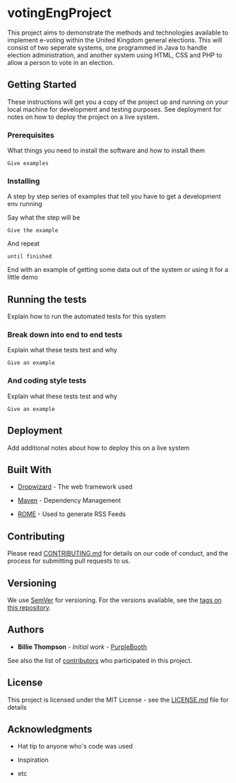 # votingEngProject
This project aims to demonstrate the methods and technologies available to
implement e-voting within the United Kingdom general elections. This will
consist of two seperate systems, one programmed in Java to handle election
administration, and another system using HTML, CSS and PHP to allow a person
to vote in an election.

## Getting Started


These instructions will get you a copy of the project up and running on your local machine for development and testing purposes. See deployment for notes on how to deploy the project on a live system.



### Prerequisites


What things you need to install the software and how to install them


```
Give examples
```



### Installing


A step by step series of examples that tell you have to get a development env running


Say what the step will be


```
Give the example
```


And repeat


```
until finished
```


End with an example of getting some data out of the system or using it for a little demo



## Running the tests


Explain how to run the automated tests for this system



### Break down into end to end tests


Explain what these tests test and why


```
Give an example
```



### And coding style tests


Explain what these tests test and why


```
Give an example
```



## Deployment


Add additional notes about how to deploy this on a live system



## Built With


* [Dropwizard](http://www.dropwizard.io/1.0.2/docs/) - The web framework used

* [Maven](https://maven.apache.org/) - Dependency Management

* [ROME](https://rometools.github.io/rome/) - Used to generate RSS Feeds

## Contributing



Please read [CONTRIBUTING.md](https://gist.github.com/PurpleBooth/b24679402957c63ec426) for details on our code of conduct, and the process for submitting pull requests to us.



## Versioning


We use [SemVer](http://semver.org/) for versioning. For the versions available, see the [tags on this repository](https://github.com/your/project/tags). 



## Authors


* **Billie Thompson** - *Initial work* - [PurpleBooth](https://github.com/PurpleBooth)



See also the list of [contributors](https://github.com/your/project/contributors) who participated in this project.



## License


This project is licensed under the MIT License - see the [LICENSE.md](LICENSE.md) file for details


## Acknowledgments


* Hat tip to anyone who's code was used

* Inspiration

* etc

